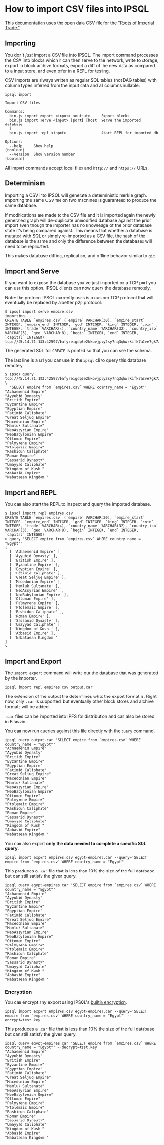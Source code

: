 # How to import CSV files into IPSQL

This documentation uses the open data CSV file for the ["Roots of Imperial Trade."](https://www.wnvermeulen.com/empires/)

## Importing

You don't *just* import a CSV file into IPSQL. The import command processes the CSV into blocks
which it can then serve to the network, write to storage, export to block archive formats, export
a diff of the new data as compared to a input store, and even offer in a REPL for testing.

CSV imports are always written as regular SQL tables (not DAG tables) with column types inferred from
the input data and all columns nullable.

```
ipsql import

Import CSV files

Commands:
  bin.js import export <input> <output>     Export blocks
  bin.js import serve <input> [port] [host  Serve the imported database
  ]
  bin.js import repl <input>                Start REPL for imported db

Options:
  --help     Show help                                                 [boolean]
  --version  Show version number                                       [boolean]
```

All import commands accept local files and `http://` and `https://` URLs.

## Determinism

Importing a CSV into IPSQL will generate a deterministic merkle graph. Importing
the same CSV file on two machines is guaranteed to produce the same database.

If modifications are made to the CSV file and it is imported again the newly generated
graph will de-duplicate unmodified database against the prior import even though the importer has
no knowledge of the prior database state it's being compared against. This means that whether a database
is mutated with SQL or simply re-imported as a CSV file, the hash of the database
is the same and only the difference between the databases will need to be replicated.

This makes database diffing, replication, and offline behavior similar to `git`.

## Import and Serve

If you want to expose the database you've just imported on a TCP port
you can use this option. IPSQL clients can now query the database remotely.

Note: the protocol IPSQL currently uses is a custom TCP protocol that will eventually
be replaced by a better p2p protocol.

```
$ ipsql import serve empire.csv
importing...
CREATE TABLE `empires.csv` (`empire` VARCHAR(30), `empire_start` INTEGER, `empire_end` INTEGER, `god` INTEGER, `king` INTEGER, `coin` INTEGER, `trade` VARCHAR(4), `country_name` VARCHAR(32), `country_iso` VARCHAR(3), `geo` VARCHAR(8), `begin` INTEGER, `end` INTEGER, `capital` INTEGER)
tcp://45.14.71.183:42597/bafyreigdp3e2kkovjpky2sy7nq3qhwrkifk7a2ve7gk7zgvpyzmncwiwoa
```

The generated SQL for `CREATE` is printed so that you can see the schema.

The last line is a url you can use in the `ipsql` cli to query this database remotely.

```
$ ipsql query tcp://45.14.71.183:42597/bafyreigdp3e2kkovjpky2sy7nq3qhwrkifk7a2ve7gk7zgvpyzmncwiwoa \
  'SELECT empire from `empires.csv` WHERE country_name = "Egypt"'
"Achaemenid Empire"
"Ayyubid Dynasty"
"British Empire"
"Byzantine Empire"
"Egyptian Empire"
"Fatimid Caliphate"
"Great Seljuq Empire"
"Macedonian Empire"
"Mamluk Sultanate"
"NeoAssyrian Empire"
"NeoBabylonian Empire"
"Ottoman Empire"
"Palmyrene Empire"
"Ptolemaic Empire"
"Rashidun Caliphate"
"Roman Empire"
"Sassanid Dynasty"
"Umayyad Caliphate"
"Kingdom of Kush "
"Abbasid Empire"
"Nabataean Kingdom "
```

## Import and REPL

You can also start the REPL to inspect and query the imported database.

```
$ ipsql import repl empires.csv
CREATE TABLE `empires.csv` (`empire` VARCHAR(30), `empire_start` INTEGER, `empire_end` INTEGER, `god` INTEGER, `king` INTEGER, `coin` INTEGER, `trade` VARCHAR(4), `country_name` VARCHAR(32), `country_iso` VARCHAR(3), `geo` VARCHAR(8), `begin` INTEGER, `end` INTEGER, `capital` INTEGER)
> query 'SELECT empire from `empires.csv` WHERE country_name = "Egypt"'
[
  [ 'Achaemenid Empire' ],
  [ 'Ayyubid Dynasty' ],
  [ 'British Empire' ],
  [ 'Byzantine Empire' ],
  [ 'Egyptian Empire' ],
  [ 'Fatimid Caliphate' ],
  [ 'Great Seljuq Empire' ],
  [ 'Macedonian Empire' ],
  [ 'Mamluk Sultanate' ],
  [ 'NeoAssyrian Empire' ],
  [ 'NeoBabylonian Empire' ],
  [ 'Ottoman Empire' ],
  [ 'Palmyrene Empire' ],
  [ 'Ptolemaic Empire' ],
  [ 'Rashidun Caliphate' ],
  [ 'Roman Empire' ],
  [ 'Sassanid Dynasty' ],
  [ 'Umayyad Caliphate' ],
  [ 'Kingdom of Kush ' ],
  [ 'Abbasid Empire' ],
  [ 'Nabataean Kingdom ' ]
]
>
```

## Import and Export

The `import export` command will write out the database that was generated by the importer.

```
ipsql import repl empires.csv output.car
```

The extension of the output file determines what the export format is. Right now, only `.car` is
supported, but eventually other block stores and archive formats will be added.

`.car` files can be imported into IPFS for distribution and can also be stored in Filecoin.

You can now run queries against this file directly with the `query` command.

```
ipsql query output.car 'SELECT empire from `empires.csv` WHERE country_name = "Egypt"'
"Achaemenid Empire"
"Ayyubid Dynasty"
"British Empire"
"Byzantine Empire"
"Egyptian Empire"
"Fatimid Caliphate"
"Great Seljuq Empire"
"Macedonian Empire"
"Mamluk Sultanate"
"NeoAssyrian Empire"
"NeoBabylonian Empire"
"Ottoman Empire"
"Palmyrene Empire"
"Ptolemaic Empire"
"Rashidun Caliphate"
"Roman Empire"
"Sassanid Dynasty"
"Umayyad Caliphate"
"Kingdom of Kush "
"Abbasid Empire"
"Nabataean Kingdom "
```

You can also export **only the data needed to complete a specific SQL query**.

```
ipsql import export empires.csv egypt-empires.car --query='SELECT empire from `empires.csv` WHERE country_name = "Egypt"'
```

This produces a `.car` file that is less than 10% the size of the full database but can still satisfy
the given query.

```
ipsql query egypt-empires.car 'SELECT empire from `empires.csv` WHERE country_name = "Egypt"'
"Achaemenid Empire"
"Ayyubid Dynasty"
"British Empire"
"Byzantine Empire"
"Egyptian Empire"
"Fatimid Caliphate"
"Great Seljuq Empire"
"Macedonian Empire"
"Mamluk Sultanate"
"NeoAssyrian Empire"
"NeoBabylonian Empire"
"Ottoman Empire"
"Palmyrene Empire"
"Ptolemaic Empire"
"Rashidun Caliphate"
"Roman Empire"
"Sassanid Dynasty"
"Umayyad Caliphate"
"Kingdom of Kush "
"Abbasid Empire"
"Nabataean Kingdom "
```

### Encryption

You can encrypt any export using IPSQL's [builtin encryption](./encryption.md).

```
ipsql import export empires.csv egypt-empires.car --query='SELECT empire from `empires.csv` WHERE country_name = "Egypt"' --encrypt=test.key
```

This produces a `.car` file that is less than 10% the size of the full database but can still satisfy
the given query.

```
ipsql query egypt-empires.car 'SELECT empire from `empires.csv` WHERE country_name = "Egypt"' --decrypt=test.key
"Achaemenid Empire"
"Ayyubid Dynasty"
"British Empire"
"Byzantine Empire"
"Egyptian Empire"
"Fatimid Caliphate"
"Great Seljuq Empire"
"Macedonian Empire"
"Mamluk Sultanate"
"NeoAssyrian Empire"
"NeoBabylonian Empire"
"Ottoman Empire"
"Palmyrene Empire"
"Ptolemaic Empire"
"Rashidun Caliphate"
"Roman Empire"
"Sassanid Dynasty"
"Umayyad Caliphate"
"Kingdom of Kush "
"Abbasid Empire"
"Nabataean Kingdom "
```


